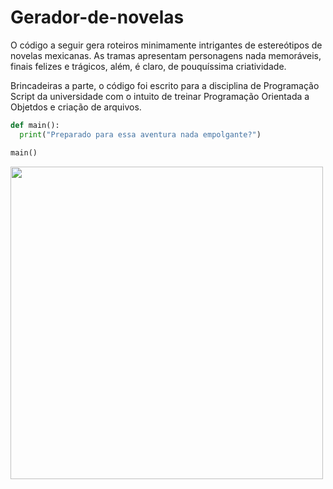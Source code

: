 # Gerador-de-novelas
O código a seguir gera roteiros minimamente intrigantes de estereótipos de novelas mexicanas. 
As tramas apresentam personagens nada memoráveis, finais felizes e trágicos, além, é claro, de pouquíssima criatividade.

Brincadeiras a parte, o código foi escrito para a disciplina de Programação Script da universidade com o intuito de treinar Programação Orientada a Objetdos e criação de arquivos.

```py
def main():
  print("Preparado para essa aventura nada empolgante?")

main()
```
<img src="https://miro.medium.com/v2/resize:fit:960/1*oygBV3u3TcgSbGMxDVhJ9w.png" width=500>
